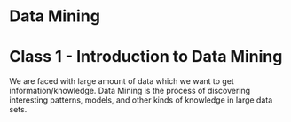 # Data Mining 

# Class 1 - Introduction to Data Mining
We are faced with large amount of data which we want to get information/knowledge. Data Mining is the process of discovering interesting patterns, models, and other kinds of knowledge in large data sets.
